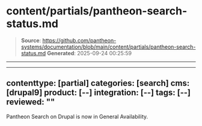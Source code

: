 # content/partials/pantheon-search-status.md

> **Source**: https://github.com/pantheon-systems/documentation/blob/main/content/partials/pantheon-search-status.md
> **Generated**: 2025-09-24 00:25:59

---

---
contenttype: [partial]
categories: [search]
cms: [drupal9]
product: [--]
integration: [--]
tags: [--]
reviewed: ""
---

<Alert title="General Availability" type="info" icon="leaf">

Pantheon Search on Drupal is now in General Availability.
  
</Alert>
